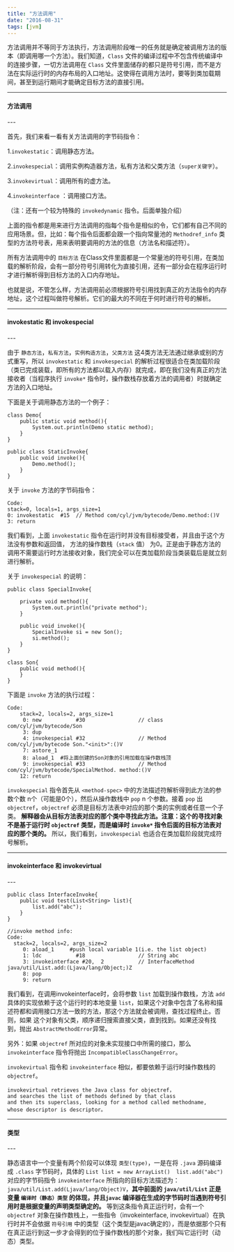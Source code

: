 ```yaml
---
title: "方法调用"
date: "2016-08-31"
tags: [jvm]
---
```


方法调用并不等同于方法执行，方法调用阶段唯一的任务就是确定被调用方法的版本（即调用哪一个方法）。我们知道，`Class` 文件的编译过程中不包含传统编译中的连接步骤，一切方法调用在 `Class` 文件里面储存的都只是符号引用，而不是方法在实际运行时的内存布局的入口地址。这使得在调用方法时，要等到类加载期间，甚至到运行期间才能确定目标方法的直接引用。

---
<H4>方法调用</h4>
---

首先，我们来看一看有关方法调用的字节码指令：

1.`invokestatic`：调用静态方法。

2.`invokespecial`：调用实例构造器<init>方法，私有方法和父类方法（`super关键字`）。

3.`invokevirtual`：调用所有的虚方法。

4.`invokeinterface`	：调用接口方法。

（注：还有一个较为特殊的 `invokedynamic` 指令。后面单独介绍）


上面的指令都是用来进行方法调用的指每个指令是相似的令，它们都有自己不同的应用场景。但，比如：每个指令后面都会跟一个指向常量池的 `Methodref_info` 类型的方法符号表，用来表明要调用的方法的信息（方法名和描述符）。

所有方法调用中的 `目标方法` 在Class文件里面都是一个常量池的符号引用，在类加载的解析阶段，会有一部分符号引用转化为直接引用，还有一部分会在程序运行时才进行解析得到目标方法的入口内存地址。

也就是说，不管怎么样，方法调用前必须根据符号引用找到真正的方法指令的内存地址，这个过程叫做符号解析。它们的最大的不同在于何时进行符号的解析。

---
<h4>invokestatic 和 invokespecial</h4>
---

 由于 `静态方法`，`私有方法`，`实例构造方法`，`父类方法` 这4类方法无法通过继承或别的方式重写，所以 `invokestatic` 和 `invokespecial` 的解析过程很适合在类加载阶段（类已完成装载，即所有的方法都以载入内存）就完成，即在我们没有真正的方法接收者（当程序执行 `invoke*` 指令时，操作数栈存放着方法的调用者）时就确定方法的入口地址。

下面是关于调用静态方法的一个例子：

	class Demo{
		public static void method(){
			System.out.println(Demo static method);
		}
	}

	public class StaticInvoke{
		public void invoke(){
			Demo.method();
		}
	}

关于 `invoke` 方法的字节码指令：
	
	Code:
	stack=0, locals=1, args_size=1
	0: invokestatic  #15  // Method com/cyl/jvm/bytecode/Demo.method:()V
	3: return 

我们看到，上面 `invokestatic` 指令在运行时并没有目标接受者，并且由于这个方法没有参数和返回值， 方法的操作数栈（`stack` 值） 为0。正是由于静态方法的调用不需要运行时方法接收对象，我们完全可以在类加载阶段当类装载后是就立刻进行解析。


关于 `invokespecial` 的说明：

	public class SpecialInvoke{
		
		private void method(){
			System.out.println("private method");
		}

		public void invoke(){
			SpecialInvoke si = new Son();
			si.method();
		}
	}
	
	class Son{
		public void method(){
		}	
	}


下面是 `invoke` 方法的执行过程：
	
	Code:
		stack=2, locals=2, args_size=1
		 0: new           #30                 // class com/cyl/jvm/bytecode/Son
         3: dup
         4: invokespecial #32                 // Method com/cyl/jvm/bytecode Son."<init>":()V
         7: astore_1
         8: aload_1  #将上面创建的Son对象的引用加载在操作数栈顶
         9: invokespecial #33                 // Method com/cyl/jvm/bytecode/SpecialMethod. method:()V
        12: return


`invokespecial` 指令首先从 `<method-spec>` 中的方法描述符解析得到此方法的参数个数 n个（可能是0个），然后从操作数栈中 `pop` n 个参数。接着 `pop` 出 `objectref`，`objectref` 必须是目标方法表中对应的那个类的实例或者任意一个子类。 **解释器会从目标方法表对应的那个类中寻找此方法。注意：这个的寻找对象不是基于运行时 `objectref` 类型，而是编译时 `invoke*` 指令后面的目标方法表对应的那个类的。** 所以，我们看到，`invokespecial` 也适合在类加载阶段就完成符号解析。


---
<H4>invokeinterface 和 invokevirtual</H4>
---

	public class InterfaceInvoke{
		public void test(List<String> list){
			list.add("abc");
		}	
	}
	
	//invoke method info:
	Code:
      stack=2, locals=2, args_size=2
         0: aload_1   	#push local variable 1(i.e. the list object)
         1: ldc           #18                 // String abc
         3: invokeinterface #20,  2           // InterfaceMethod java/util/List.add:(Ljava/lang/Object;)Z
         8: pop
         9: return

我们看到，在调用invokeinterface时，会将参数 `list` 加载到操作数栈，方法 `add` 具体的实现依赖于这个运行时的本地变量 `list`，如果这个对象中包含了名称和描述符都和调用接口方法一致的方法，那这个方法就会被调用，查找过程终止。否则，如果 这个对象有父类，顺序递归搜索直接父类，直到找到。如果还没有找到，抛出 `AbstractMethodError`异常。

另外：如果 `objectref` 所对应的对象未实现接口中所需的接口，那么 `invokeinterface` 指令将抛出 `IncompatibleClassChangeError`。


`invokevirtual` 指令和 `invokeinterface` 相似，都要依赖于运行时操作数栈的 `objectref`。
	
	invokevirtual retrieves the Java class for objectref， 
	and searches the list of methods defined by that class 
	and then its superclass, looking for a method called methodname, 
	whose descriptor is descriptor。


---
<H4>类型</H4>
---

静态语言中一个变量有两个阶段可以体现 `类型(type)`，一是在将 `.java` 源码编译成 `.class` 字节码时，具体的 `List list = new ArrayList()  list.add("abc")` 对应的字节码指令 `invokeinterface` 所指向的目标方法描述为： `java/util/List.add(Ljava/lang/Object)V`，**其中前面的 `java/util/List` 正是变量 `编译时（静态）类型` 的体现，并且`javac` 编译器在生成的字节码时当遇到符号引用时是根据变量的声明类型确定的。**   等到这条指令真正运行时，会有一个 `objectref` 对象在操作数栈上，一些指令（invokeinterface, invokevirtual）在执行时并不会依据 `符号引用` 中的类型（这个类型是javac确定的），而是依据那个只有在真正运行到这一步才会得到的位于操作数栈的那个对象，我们叫它运行时（动态）类型。

